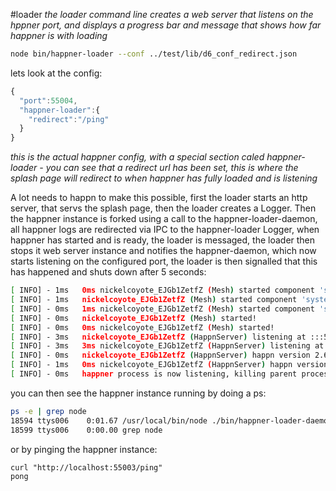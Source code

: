 #loader
*the loader command line creates a web server that listens on the hppner port, and displays a progress bar and message that shows how far happner is with loading*

```bash
node bin/happner-loader --conf ../test/lib/d6_conf_redirect.json
```

lets look at the config:
```javascript
{
  "port":55004,
  "happner-loader":{
    "redirect":"/ping"
  }
}
````
*this is the actual happner config, with a special section caled happner-loader - you can see that a redirect url has been set, this is where the splash page will redirect to when happner has fully loaded and is listening*


A lot needs to happn to make this possible, first the loader starts an http server, that servs the splash page, then the loader creates a Logger. 
Then the happner instance is forked using a call to the happner-loader-daemon, all happner logs are redirected via IPC to the happner-loader Logger, when happner has started and is ready, the loader is messaged, the loader then stops it web server instance and notifies the happner-daemon, which now starts listening on the configured port, the loader is then signalled that this has happened and shuts down after 5 seconds:

```bash
[ INFO] - 1ms	0ms	nickelcoyote_EJGb1ZetfZ (Mesh) started component 'security'
[ INFO] - 1ms	nickelcoyote_EJGb1ZetfZ (Mesh) started component 'system'
[ INFO] - 0ms	1ms	nickelcoyote_EJGb1ZetfZ (Mesh) started component 'system'
[ INFO] - 0ms	nickelcoyote_EJGb1ZetfZ (Mesh) started!
[ INFO] - 0ms	0ms	nickelcoyote_EJGb1ZetfZ (Mesh) started!
[ INFO] - 3ms	nickelcoyote_EJGb1ZetfZ (HappnServer) listening at :::55003
[ INFO] - 3ms	3ms	nickelcoyote_EJGb1ZetfZ (HappnServer) listening at :::55003
[ INFO] - 0ms	nickelcoyote_EJGb1ZetfZ (HappnServer) happn version 2.6.0
[ INFO] - 1ms	0ms	nickelcoyote_EJGb1ZetfZ (HappnServer) happn version 2.6.0
[ INFO] - 0ms	happner process is now listening, killing parent process in 5 seconds
```

you can then see the happner instance running by doing a ps:

```bash
ps -e | grep node
18594 ttys006    0:01.67 /usr/local/bin/node ./bin/happner-loader-daemon --conf ../test/lib/test_conf.json
18599 ttys006    0:00.00 grep node
```

or by pinging the happner instance:

```
curl "http://localhost:55003/ping"
pong
```
